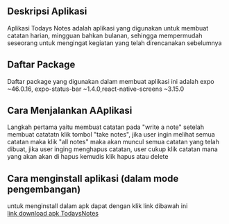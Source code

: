 <h2>Deskripsi Aplikasi</h2>
Aplikasi Todays Notes adalah aplikasi yang digunakan untuk membuat catatan harian, mingguan bahkan bulanan, sehingga
mempermudah seseorang untuk mengingat kegiatan yang telah direncanakan sebelumnya

<h2>Daftar Package</h2>
Daftar package yang digunakan dalam membuat aplikasi ini adalah expo ~46.0.16, expo-status-bar ~1.4.0,react-native-screens ~3.15.0 

<h2>Cara Menjalankan AAplikasi</h2>
Langkah pertama yaitu membuat catatan pada "write a note" setelah membuat catatatn klik tombol "take notes", jika user ingin melihat semua catatan maka klik "all notes" maka akan muncul semua catatan yang telah dibuat, jika user inging menghapus catatan, user cukup klik catatan mana yang akan akan di hapus kemudis klik hapus atau delete


<h2>Cara menginstall aplikasi (dalam mode pengembangan)</h2>
untuk menginstall dalam apk dapat dengan klik link dibawah ini
<br><a href="">link download apk TodaysNotes</a></br>
